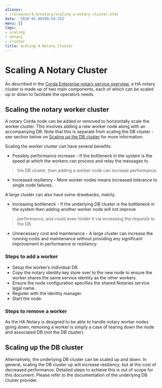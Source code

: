```yaml
---
aliases:
- /releases/4.4/notary/scaling-a-notary-cluster.html
date: '2020-01-08T09:59:25Z'
menu: []
tags:
- scaling
- notary
- cluster
title: Scaling A Notary Cluster
---
```



# Scaling A Notary Cluster

As described in the [Corda Enterprise notary service overview](ha-notary-service-overview.md), a HA notary cluster is made up of two main components, each of which can be scaled
up or down to facilitate the operators needs.


## Scaling the notary worker cluster

A notary Corda node can be added or removed to horizontally scale the worker cluster. This involves adding a new worker node along with an
accompanying DB. Note that this is separate from scaling the DB cluster - see section below on [Scaling up the DB cluster](#scaling-up-the-db-cluster) for more
information.

Scaling the worker cluster can have several benefits:
* Possibly performance increase - If the bottleneck in the system is the speed at which the workers can process and relay the messages to

> 
> the DB cluster, then adding a worker node can increase performance.



* Increased resiliency - More worker nodes means increased tolerance to single node failures.

A large cluster can also have some drawbacks, mainly:
* Increasing bottleneck - If the underlying DB cluster is the bottleneck in the system then adding another worker node will not improve

> 
> performance, and could even hinder it via increasing the requests to the DB.



* Unnecessary cost and maintenance - A large cluster can increase the running costs and maintenance without providing any significant
improvement in performance or resiliency.


### Steps to add a worker


* Setup the worker’s individual DB
* Copy the notary identity key store over to the new node to ensure the worker shares the same service identity as the other workers.
* Ensure the node configuration specifies the shared Notaries service legal name.
* Register with the identity manager.
* Start the node.


### Steps to remove a worker

As the HA Notary is designed to be able to handle notary worker nodes going down, removing a worker is simply a case of tearing down the
node and associated DB (not the DB cluster).


## Scaling up the DB cluster

Alternatively, the underlying DB cluster can be scaled up and down. In general, scaling the DB cluster up will increase resiliency, but at
the cost of decreased performance. Detailed steps to achieve this is out of scope for this document. Please refer to the documentation of
the underlying DB cluster provider.

